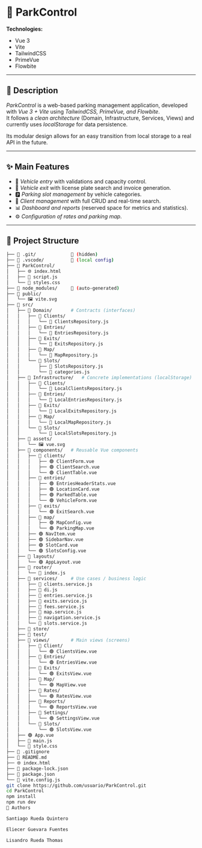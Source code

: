 # 🚗 ParkControl  

**Technologies:**  
- Vue 3  
- Vite  
- TailwindCSS  
- PrimeVue  
- Flowbite  

---

## 📖 Description  

*ParkControl* is a web-based parking management application, developed with *Vue 3 + Vite* using *TailwindCSS, PrimeVue, and Flowbite*.  
It follows a *clean architecture* (Domain, Infrastructure, Services, Views) and currently uses *localStorage* for data persistence.  

Its modular design allows for an easy transition from local storage to a real API in the future.  

---

## ✨ Main Features  

- 🔑 *Vehicle entry* with validations and capacity control.  
- 🚪 *Vehicle exit* with license plate search and invoice generation.  
- 🅿 *Parking slot management* by vehicle categories.  
- 👥 *Client management* with full CRUD and real-time search.  
- 📊 *Dashboard and reports* (reserved space for metrics and statistics).  
- ⚙ *Configuration of rates and parking map*.  

---

## 📂 Project Structure  

```bash
├── 📁 .git/             🚫 (hidden)
├── 📁 .vscode/          🚫 (local config)
├── 📁 ParkControl/
│   ├── 🌐 index.html
│   ├── 📄 script.js
│   └── 🎨 styles.css
├── 📁 node_modules/     🚫 (auto-generated)
├── 📁 public/
│   └── 🖼 vite.svg
├── 📁 src/
│   ├── 📁 Domain/       # Contracts (interfaces)
│   │   ├── 📁 Clients/
│   │   │   └── 📄 ClientsRepository.js
│   │   ├── 📁 Entries/
│   │   │   └── 📄 EntriesRepository.js
│   │   ├── 📁 Exits/
│   │   │   └── 📄 ExitsRepository.js
│   │   ├── 📁 Map/
│   │   │   └── 📄 MapRepository.js
│   │   └── 📁 Slots/
│   │       ├── 📄 SlotsRepository.js
│   │       └── 📄 categories.js
│   ├── 📁 Infrastructure/   # Concrete implementations (localStorage)
│   │   ├── 📁 Clients/
│   │   │   └── 📄 LocalClientsRepository.js
│   │   ├── 📁 Entries/
│   │   │   └── 📄 LocalEntriesRepository.js
│   │   ├── 📁 Exits/
│   │   │   └── 📄 LocalExitsRepository.js
│   │   ├── 📁 Map/
│   │   │   └── 📄 LocalMapRepository.js
│   │   └── 📁 Slots/
│   │       └── 📄 LocalSlotsRepository.js
│   ├── 📁 assets/
│   │   └── 🖼 vue.svg
│   ├── 📁 components/   # Reusable Vue components
│   │   ├── 📁 clients/
│   │   │   ├── 🟢 ClientForm.vue
│   │   │   ├── 🟢 ClientSearch.vue
│   │   │   └── 🟢 ClientTable.vue
│   │   ├── 📁 entries/
│   │   │   ├── 🟢 EntriesHeaderStats.vue
│   │   │   ├── 🟢 LocationCard.vue
│   │   │   ├── 🟢 ParkedTable.vue
│   │   │   └── 🟢 VehicleForm.vue
│   │   ├── 📁 exits/
│   │   │   └── 🟢 ExitSearch.vue
│   │   ├── 📁 map/
│   │   │   ├── 🟢 MapConfig.vue
│   │   │   └── 🟢 ParkingMap.vue
│   │   ├── 🟢 NavItem.vue
│   │   ├── 🟢 SidebarNav.vue
│   │   ├── 🟢 SlotCard.vue
│   │   └── 🟢 SlotsConfig.vue
│   ├── 📁 layouts/
│   │   └── 🟢 AppLayout.vue
│   ├── 📁 router/
│   │   └── 📄 index.js
│   ├── 📁 services/     # Use cases / business logic
│   │   ├── 📄 clients.service.js
│   │   ├── 📄 di.js
│   │   ├── 📄 entries.service.js
│   │   ├── 📄 exits.service.js
│   │   ├── 📄 fees.service.js
│   │   ├── 📄 map.service.js
│   │   ├── 📄 navigation.service.js
│   │   └── 📄 slots.service.js
│   ├── 📁 store/
│   ├── 📁 test/
│   ├── 📁 views/        # Main views (screens)
│   │   ├── 📁 Client/
│   │   │   └── 🟢 ClientsView.vue
│   │   ├── 📁 Entries/
│   │   │   └── 🟢 EntriesView.vue
│   │   ├── 📁 Exits/
│   │   │   └── 🟢 ExitsView.vue
│   │   ├── 📁 Map/
│   │   │   └── 🟢 MapView.vue
│   │   ├── 📁 Rates/
│   │   │   └── 🟢 RatesView.vue
│   │   ├── 📁 Reports/
│   │   │   └── 🟢 ReportsView.vue
│   │   ├── 📁 Settings/
│   │   │   └── 🟢 SettingsView.vue
│   │   └── 📁 Slots/
│   │       └── 🟢 SlotsView.vue
│   ├── 🟢 App.vue
│   ├── 📄 main.js
│   └── 🎨 style.css
├── 🚫 .gitignore
├── 📖 README.md
├── 🌐 index.html
├── 📄 package-lock.json
├── 📄 package.json
└── 📄 vite.config.js
git clone https://github.com/usuario/ParkControl.git
cd ParkControl
npm install
npm run dev
👥 Authors

Santiago Rueda Quintero

Eliecer Guevara Fuentes

Lisandro Rueda Thomas
